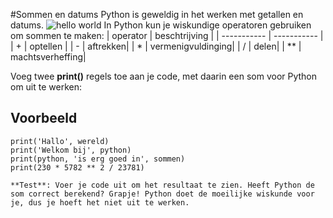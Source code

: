 #Sommen en datums
Python is geweldig in het werken met getallen en datums.
![hello world](https://projects-static.raspberrypi.org/projects/hello-world/81484a44b560475405bb82029dc81d0337f660cf/nl-NL/images/sums_dates.png)
In Python kun je wiskundige operatoren gebruiken om sommen te maken:
| operator | beschtrijving |
| ----------- | ----------- |
| + | optellen |
| - | aftrekken|
| * | vermenigvuldinging|
| / | delen|
| ** | machtsverheffing|

Voeg twee **print()** regels toe aan je code, met daarin een som voor Python om uit te werken:
## Voorbeeld

```console?lang=python&prompt=>>>
print('Hallo', wereld)
print('Welkom bij', python)
print(python, 'is erg goed in', sommen)
print(230 * 5782 ** 2 / 23781)

**Test**: Voer je code uit om het resultaat te zien. Heeft Python de som correct berekend? Grapje! Python doet de moeilijke wiskunde voor je, dus je hoeft het niet uit te werken.